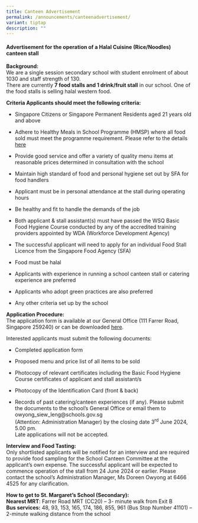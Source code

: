 ```yaml
---
title: Canteen Advertisement
permalink: /announcements/canteenadvertisement/
variant: tiptap
description: ""
---
```

<h4>Advertisement for the operation of a Halal Cuisine (Rice/Noodles) canteen stall</h4>
<p><strong>Background:</strong> 
<br>We are a single session secondary school with student enrolment of about
1030 and staff strength of 130.
<br>There are currently&nbsp;<strong>7 food stalls and 1 drink/fruit stall</strong>&nbsp;in
our school. One of the food stalls is selling halal western food.</p>
<p><strong>Criteria Applicants should meet the following criteria:</strong>
</p>
<ul data-tight="true" class="tight">
<li>
<p>Singapore Citizens or Singapore Permanent Residents aged 21 years old
and above</p>
</li>
<li>
<p>Adhere to Healthy Meals in School Programme (HMSP) where all food sold
must meet the programme requirement. Please refer to the details <a href="https://hpb.gov.sg/schools/school-programmes/healthy-meals-in-schools-programme" rel="noopener noreferrer nofollow" target="_blank">here</a>
</p>
</li>
<li>
<p>Provide good service and offer a variety of quality menu items at reasonable
prices determined in consultation with the school</p>
</li>
<li>
<p>Maintain high standard of food and personal hygiene set out by SFA for
food handlers</p>
</li>
<li>
<p>Applicant must be in personal attendance at the stall during operating
hours</p>
</li>
<li>
<p>Be healthy and fit to handle the demands of the job</p>
</li>
<li>
<p>Both applicant &amp; stall assistant(s) must have passed the WSQ Basic
Food Hygiene Course conducted by any of the accredited training providers
appointed by WDA (Workforce Development Agency)</p>
</li>
<li>
<p>The successful applicant will need to apply for an individual Food Stall
Licence from the Singapore Food Agency (SFA)</p>
</li>
<li>
<p>Food must be halal</p>
</li>
<li>
<p>Applicants with experience in running a school canteen stall or catering
experience are preferred</p>
</li>
<li>
<p>Applicants who adopt green practices are also preferred</p>
</li>
<li>
<p>Any other criteria set up by the school</p>
</li>
</ul>
<p><strong>Application Procedure:</strong> 
<br>The application form is available at our General Office (111 Farrer Road,
Singapore 259240) or can be downloaded&nbsp;<a href="https://www.stmargaretssec.moe.edu.sg/files/application%20for%20canteen%20stall%20in%20existing%20school.pdf" rel="noopener noreferrer nofollow" target="_blank">here</a>.</p>
<p>Interested applicants must submit the following documents:</p>
<ul data-tight="true" class="tight">
<li>
<p>Completed application form</p>
</li>
<li>
<p>Proposed menu and price list of all items to be sold</p>
</li>
<li>
<p>Photocopy of relevant certificates including the Basic Food Hygiene Course
certificates of applicant and stall assistant/s</p>
</li>
<li>
<p>Photocopy of the Identification Card (front &amp; back)</p>
</li>
<li>
<p>Records of past catering/canteen experiences (if any). Please submit the
documents to the school’s General Office or email them to owyong_siew_leng@schools.gov.sg
<br>(Attention: Administration Manager) by the closing date 3<sup>rd</sup> June
2024, 5.00 pm.
<br>Late applications will not be accepted.</p>
</li>
</ul>
<p><strong>Interview and Food Tasting:</strong> 
<br>Only shortlisted applicants will be notified for an interview and are
required to provide food sampling for the School Canteen Committee at the
applicant’s own expense. The successful applicant will be expected to commence
operation of the stall from 24 June 2024 or earlier. Please contact the
school’s Administration Manager, Ms Doreen Owyong at&nbsp;6466 4525&nbsp;for
any clarification.</p>
<p><strong>How to get to St. Margaret’s School (Secondary):</strong>
<br><strong>Nearest MRT</strong>: Farrer Road MRT (CC20) – 3- minute walk
from Exit B
<br><strong>Bus services:</strong>&nbsp;48, 93, 153, 165, 174, 186, 855, 961
(Bus Stop Number 41101) – 2-minute walking distance from the school</p>